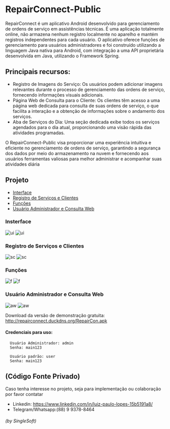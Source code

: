 # RepairConnect-Public
RepairConnect é um aplicativo Android desenvolvido para gerenciamento de ordens de serviço em assistências técnicas. É uma aplicação totalmente online, não armazena nenhum registro localmente no aparelho e mantém registros independentes para cada usuário. O aplicativo oferece funções de gerenciamento para usuários administradores e foi construído utilizando a linguagem Java nativa para Android, com integração a uma API proprietária desenvolvida em Java, utilizando o Framework Spring.

## Principais recursos:
- Registro de Imagens do Serviço: Os usuários podem adicionar imagens relevantes durante o processo de gerenciamento das ordens de serviço, fornecendo informações visuais adicionais.
- Página Web de Consulta para o Cliente: Os clientes têm acesso a uma página web dedicada para consulta de suas ordens de serviço, o que facilita a interação e a obtenção de informações sobre o andamento dos serviços.
 - Aba de Serviços do Dia: Uma seção dedicada exibe todos os serviços agendados para o dia atual, proporcionando uma visão rápida das atividades programadas.

O RepairConnect-Public visa proporcionar uma experiência intuitiva e eficiente no gerenciamento de ordens de serviço, garantindo a segurança dos dados por meio do armazenamento na nuvem e fornecendo aos usuários ferramentas valiosas para melhor administrar e acompanhar suas atividades diária

## Projeto 
- [Interface](#interface)
- [Registro de Serviços e Clientes](#registro-de-serviços-e-clientes)
- [Funções](#funções)
- [Usuário Administrador e Consulta Web](#usuário-administrador-e-consulta-web)

### Insterface
![ui](gifs/ui-layer1/ui_w.gif)
![ui](gifs/ui-layer1/ui_b.gif)

### Registro de Serviços e Clientes
![sc](gifs/services-customers-layer2/new_service.gif)
![sc](gifs/services-customers-layer2/costumer.gif)

### Funções
![f](gifs/functions-layer3/search.gif)
![f](gifs/functions-layer3/today.gif)

### Usuário Administrador e Consulta Web
![aw](gifs/admin-web-layer4/admin_b.gif)
![aw](gifs/admin-web-layer4/web_qr.gif)

Download da versão de demonstração gratuita: http://repairconnect.duckdns.org/RepairCon.apk
#### Credenciais para uso:
```
  Usuário Administrador: admin
  Senha: main123

  Usuário padrão: user
  Senha: main123
```
## (Código Fonte Privado)
Caso tenha interesse no projeto, seja para implementação ou colaboração por favor contatar
- Linkedin: https://www.linkedin.com/in/luiz-paulo-lopes-15b5191a8/
- Telegram/Whatsapp:(88) 9 9378-8464

###### (by SingleSoft)
